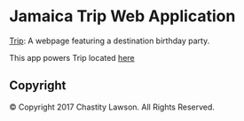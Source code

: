 # Jamaica Trip Web Application

[Trip](https://fabulous40.herokuapp.com): A webpage featuring a destination birthday party.

This app powers Trip located [here](https://fabulous40.herokuapp.com)


## Copyright

&copy; Copyright 2017 Chastity Lawson. All Rights Reserved.